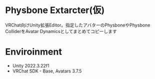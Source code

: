 # Physbone Extarcter(仮)
VRChat向けUnity拡張Editor。指定したアバターのPhysboneやPhysbone ColliderをAvatar Dynamicsとしてまとめてコピーします

# Enviroinment
- Unity 2022.3.22f1
- VRChat SDK - Base, Avatars 3.7.5
